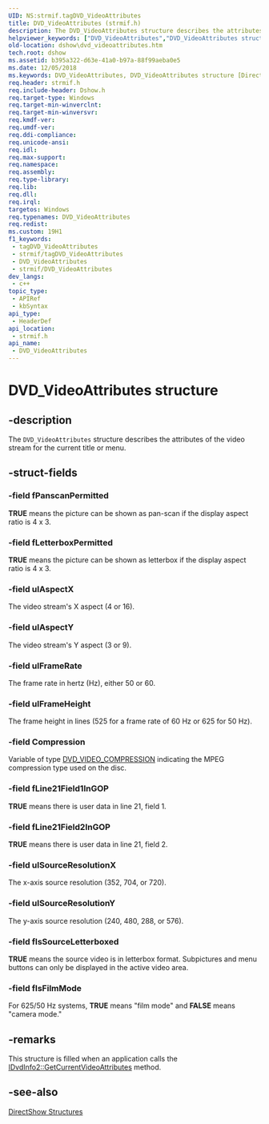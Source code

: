 ```yaml
---
UID: NS:strmif.tagDVD_VideoAttributes
title: DVD_VideoAttributes (strmif.h)
description: The DVD_VideoAttributes structure describes the attributes of the video stream for the current title or menu.
helpviewer_keywords: ["DVD_VideoAttributes","DVD_VideoAttributes structure [DirectShow]","DVD_VideoAttributesStructure","dshow.dvd_videoattributes","strmif/DVD_VideoAttributes"]
old-location: dshow\dvd_videoattributes.htm
tech.root: dshow
ms.assetid: b395a322-d63e-41a0-b97a-88f99aeba0e5
ms.date: 12/05/2018
ms.keywords: DVD_VideoAttributes, DVD_VideoAttributes structure [DirectShow], DVD_VideoAttributesStructure, dshow.dvd_videoattributes, strmif/DVD_VideoAttributes
req.header: strmif.h
req.include-header: Dshow.h
req.target-type: Windows
req.target-min-winverclnt: 
req.target-min-winversvr: 
req.kmdf-ver: 
req.umdf-ver: 
req.ddi-compliance: 
req.unicode-ansi: 
req.idl: 
req.max-support: 
req.namespace: 
req.assembly: 
req.type-library: 
req.lib: 
req.dll: 
req.irql: 
targetos: Windows
req.typenames: DVD_VideoAttributes
req.redist: 
ms.custom: 19H1
f1_keywords:
 - tagDVD_VideoAttributes
 - strmif/tagDVD_VideoAttributes
 - DVD_VideoAttributes
 - strmif/DVD_VideoAttributes
dev_langs:
 - c++
topic_type:
 - APIRef
 - kbSyntax
api_type:
 - HeaderDef
api_location:
 - strmif.h
api_name:
 - DVD_VideoAttributes
---
```


# DVD_VideoAttributes structure


## -description

The <code>DVD_VideoAttributes</code> structure describes the attributes of the video stream for the current title or menu.

## -struct-fields

### -field fPanscanPermitted

<b>TRUE</b> means the picture can be shown as pan-scan if the display aspect ratio is 4 x 3.

### -field fLetterboxPermitted

<b>TRUE</b> means the picture can be shown as letterbox if the display aspect ratio is 4 x 3.

### -field ulAspectX

The video stream's X aspect (4 or 16).

### -field ulAspectY

The video stream's Y aspect (3 or 9).

### -field ulFrameRate

The frame rate in hertz (Hz), either 50 or 60.

### -field ulFrameHeight

The frame height in lines (525 for a frame rate of 60 Hz or 625 for 50 Hz).

### -field Compression

Variable of type [DVD_VIDEO_COMPRESSION](/windows/desktop/api/strmif/ne-strmif-dvd_video_compression) indicating the MPEG compression type used on the disc.

### -field fLine21Field1InGOP

<b>TRUE</b> means there is user data in line 21, field 1.

### -field fLine21Field2InGOP

<b>TRUE</b> means there is user data in line 21, field 2.

### -field ulSourceResolutionX

The x-axis source resolution (352, 704, or 720).

### -field ulSourceResolutionY

The y-axis source resolution (240, 480, 288, or 576).

### -field fIsSourceLetterboxed

<b>TRUE</b> means the source video is in letterbox format. Subpictures and menu buttons can only be displayed in the active video area.

### -field fIsFilmMode

For 625/50 Hz systems, <b>TRUE</b> means "film mode" and <b>FALSE</b> means "camera mode."

## -remarks

This structure is filled when an application calls the <a href="/windows/desktop/api/strmif/nf-strmif-idvdinfo2-getcurrentvideoattributes">IDvdInfo2::GetCurrentVideoAttributes</a> method.

## -see-also

<a href="/windows/desktop/DirectShow/directshow-structures">DirectShow Structures</a>